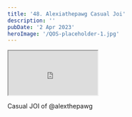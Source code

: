 ```yaml
---
title: '48. Alexiathepawg Casual Joi'
description: ''
pubDate: '2 Apr 2023'
heroImage: '/QOS-placeholder-1.jpg'
---
```

<iframe src="https://drive.google.com/file/d/1pmbrNcdSjjVTqIxFzCW6NsD9JDf8Mn06/preview" width="200" height="100" allow="autoplay" allowfullscreen="allowfullscreen"></iframe>

Casual JOI of @alexthepawg